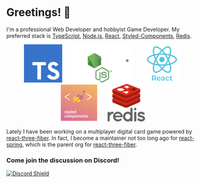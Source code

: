 # Greetings! 👋

I'm a professional Web Developer and hobbyist Game Developer. My preferred stack is [TypeScript](https://typescriptlang.org/), [Node.js](https://nodejs.org/), [React](https://reactjs.org/), [Styled-Components](https://styled-components.com/), [Redis](https://redis.io/).

<p align="center">
  <!-- TypeScript -->
  <a style="margin: 10px;" target="_blank" href="https://typescriptlang.org/"><img height="100px" alt="TypeScript" src="https://raw.githubusercontent.com/stephencorwin/stephencorwin/master/resources/typescript-logo.png"></a>
  <!-- Node.JS -->
  <a style="margin: 10px;" target="_blank" href="https://nodejs.org/"><img height="100px" alt="Node.js" src="https://raw.githubusercontent.com/stephencorwin/stephencorwin/master/resources/nodejs-logo.svg"></a>
  <!-- React -->
  <a style="margin: 10px;" target="_blank" href="https://reactjs.org/"><img height="100px" alt="React" src="https://raw.githubusercontent.com/stephencorwin/stephencorwin/master/resources/react-logo.png"></a>
  <!-- Styled-Components -->
  <a style="margin: 10px;" target="_blank" href="https://styled-components.com/"><img height="100px" alt="Styled-Components" src="https://raw.githubusercontent.com/stephencorwin/stephencorwin/master/resources/styled-components-logo.png"></a>
  <!-- Redis -->
  <a style="margin: 10px;" target="_blank" href="https://redis.io/"><img height="100px" alt="Redis" src="https://raw.githubusercontent.com/stephencorwin/stephencorwin/master/resources/redis-logo.svg"></a>
</p>

Lately I have been working on a multiplayer digital card game powered by [react-three-fiber](https://github.com/react-spring/react-three-fiber). In fact, I become a maintainer not too long ago for [react-spring](https://github.com/react-spring/), which is the parent org for [react-three-fiber](https://github.com/react-spring/react-three-fiber).

### **Come join the discussion on Discord!**  
[![Discord Shield](https://discordapp.com/api/guilds/740090768164651008/widget.png?style=banner2)](https://discord.gg/ZZjjNvJ)
